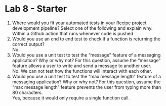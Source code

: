 # Lab 8 - Starter
1. Where would you fit your automated tests in your Recipe project development pipeline? Select one of the following and explain why.     
    Within a Github action that runs whenever code is pushed 
2. Would you use an end to end test to check if a function is returning the correct output?   
   No.
3. Would you use a unit test to test the “message” feature of a messaging application? Why or why not? For this question, assume the “message” feature allows a user to write and send a message to another user.  
    No. We can not test how the functions will interact with each other. 
4. Would you use a unit test to test the “max message length” feature of a messaging application? Why or why not? For this question, assume the “max message length” feature prevents the user from typing more than 80 characters.  
    Yes, because it would only require a single function call.